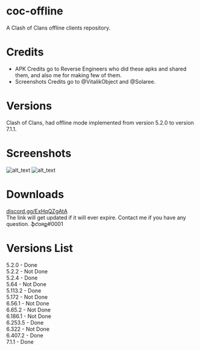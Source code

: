# coc-offline
A Clash of Clans offline clients repository.

# Credits
- APK Credits go to Reverse Engineers who did these apks and shared them, and also me for making few of them.
- Screenshots Credits go to @VitalikObject and @Solaree.

# Versions
Clash of Clans, had offline mode implemented from version 5.2.0 to version 7.1.1.

# Screenshots
![alt_text](https://telegra.ph/file/09759efadf4930a5eb067.jpg)
![alt_text](https://telegra.ph/file/3022cd9c160af6bd40e57.jpg)

# Downloads
[discord.gg/ExHqQZgAtA](discord.gg/ExHqQZgAtA)\
The link will get updated if it will ever expire. Contact me if you have any question. ֆƈօʀք#0001

# Versions List
5.2.0 - Done\
5.2.2 - Not Done\
5.2.4 - Done\
5.64 - Not Done\
5.113.2 - Done\
5.172 - Not Done\
6.56.1 - Not Done\
6.65.2 - Not Done\
6.186.1 - Not Done\
6.253.5 - Done\
6.322 - Not Done\
6.407.2 - Done\
7.1.1 - Done
